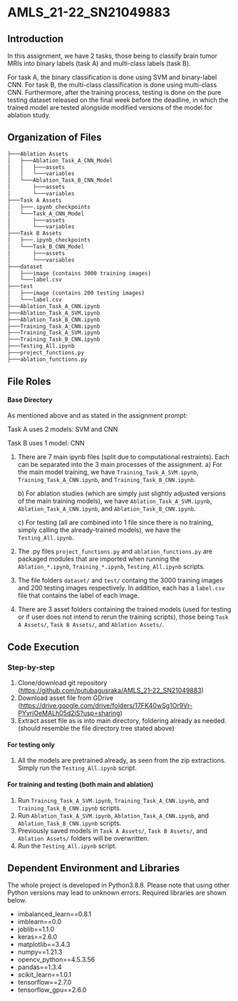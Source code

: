 # AMLS_21-22_SN21049883

## Introduction

In this assignment, we have 2 tasks, those being to classify brain tumor MRIs into binary labels (task A) and multi-class labels (task B).

For task A, the binary classification is done using SVM and binary-label CNN. For task B, the multi-class classification is done using multi-class CNN.
Furthermore, after the training process, testing is done on the pure testing dataset released on the final week before the deadline, in which the trained model are tested alongside modified versions of the model for ablation study.

## Organization of Files
```bash
├───Ablation Assets
│   ├───Ablation_Task_A_CNN_Model
│   │   ├───assets
│   │   └───variables
│   └───Ablation_Task_B_CNN_Model
│       ├───assets
│       └───variables
├───Task A Assets
│   ├───.ipynb_checkpoints
│   └───Task_A_CNN_Model
│       ├───assets
│       └───variables
├───Task B Assets
│   ├───.ipynb_checkpoints
│   └───Task_B_CNN_Model
│       ├───assets
│       └───variables
├───dataset
│   ├───image (contains 3000 training images)
│   └───label.csv
├───test
│   ├───image (contains 200 testing images)
│   └───label.csv
├───Ablation_Task_A_CNN.ipynb
├───Ablation_Task_A_SVM.ipynb
├───Ablation_Task_B_CNN.ipynb
├───Training_Task_A_CNN.ipynb
├───Training_Task_A_SVM.ipynb
├───Training_Task_B_CNN.ipynb
├───Testing_All.ipynb
├───project_functions.py
├───ablation_functions.py
```
## File Roles
#### Base Directory
As mentioned above and as stated in the assignment prompt:

Task A uses 2 models: SVM and CNN

Task B uses 1 model: CNN

1) There are 7 main ipynb files (split due to computational restraints). Each can be separated into the 3 main processes of the assignment.
    a) For the main model training, we have `Training_Task_A_SVM.ipynb`, `Training_Task_A_CNN.ipynb`, and `Training_Task_B_CNN.ipynb`.
    
    b) For ablation studies (which are simply just slightly adjusted versions of the main training models), we have `Ablation_Task_A_SVM.ipynb`, `Ablation_Task_A_CNN.ipynb`, and `Ablation_Task_B_CNN.ipynb`. 

    c) For testing (all are combined into 1 file since there is no training, simply calling the already-trained models), we have the `Testing_All.ipynb`.

2) The .py files `project_functions.py` and  `ablation_functions.py` are packaged modules that are imported when running the `Ablation_*.ipynb`,
    `Training_*.ipynb`, `Testing_All.ipynb` scripts.

3) The file folders `dataset/` and `test/` containg the 3000 training images and 200 testing images respectively. In addition, each has a `label.csv` file that contains the label of each image.

4) There are 3 asset folders containing the trained models (used for testing or if user does not intend to rerun the training scripts), those being `Task A Assets/`, `Task B Assets/`, and `Ablation Assets/`.

## Code Execution

### Step-by-step

1) Clone/download git repository (https://github.com/putubagusraka/AMLS_21-22_SN21049883)
2) Download asset file from GDrive (https://drive.google.com/drive/folders/17FK40wSg1Or9Vr-PYvrjOeMALh05d2iS?usp=sharing)
3) Extract asset file as is into main directory, foldering already as needed. (should resemble the file directory tree stated above)

#### For testing only
1) All the models are pretrained already, as seen from the zip extractions. Simply run the `Testing_All.ipynb` script.

#### For training and testing (both main and ablation)
1) Run `Training_Task_A_SVM.ipynb`, `Training_Task_A_CNN.ipynb`, and `Training_Task_B_CNN.ipynb` scripts.
2) Run `Ablation_Task_A_SVM.ipynb`, `Ablation_Task_A_CNN.ipynb`, and `Ablation_Task_B_CNN.ipynb` scripts. 
3) Previously saved models in `Task A Assets/`, `Task B Assets/`, and `Ablation Assets/` folders will be overwritten.
4) Run the `Testing_All.ipynb` script.

## Dependent Environment and Libraries

The whole project is developed in Python3.8.8. Please note that using other Python versions may lead to unknown errors. Required libraries are shown below.
* imbalanced_learn==0.8.1
* imblearn==0.0
* joblib==1.1.0
* keras==2.6.0
* matplotlib==3.4.3
* numpy==1.21.3
* opencv_python==4.5.3.56
* pandas==1.3.4
* scikit_learn==1.0.1
* tensorflow==2.7.0
* tensorflow_gpu==2.6.0
